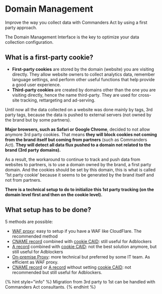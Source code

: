 # Domain Management

Improve the way you collect data with Commanders Act by using a first party approach.

The Domain Management Interface is the key to optimize your data collection configuration.

## What is a first-party cookie?

* **First-party cookies** are stored by the domain (website) you are visiting directly. They allow website owners to collect analytics data, remember language settings, and perform other useful functions that help provide a good user experience.
* **Third-party cookies** are created by domains other than the one you are visiting directly, hence the name third-party. They are used for cross-site tracking, rettargeting and ad-serving.

Until now all the data collected on a website was done mainly by tags, 3rd party tags, because the data is pushed to external servers (not owned by the brand but by some partners).

**Major browsers, such as Safari or Google Chrome**, decided to not allow anymore 3rd party cookies. That means **they will block cookies not coming from the brand itself but coming from partners** (such as Commanders Act). **They will detect all data flux pushed to a domain not related to the brand (3rd party domains).**

As a result, the workaround to continue to track and push data from websites to partners, is to use a domain owned by the brand, a first party domain. And the cookies should be set by this domain, this is what is called ‘1st party cookie’ because it seems to be generated by the brand itself and not from partners.

**There is a technical setup to do to initialize this 1st party tracking (on the domain level first and then on the cookie level).**

## What setup has to be done?

5 methods are possible:

* [WAF proxy](waf-proxy-cloudflare.md): easy to setup if you have a WAF like CloudFlare. The recommended method
* [CNAME record](cname-record.md) combined with [cookie CAID](cookie-caid.md):  still useful for Adblockers
* [A record](a-record.md)  combined with [cookie CAID](cookie-caid.md): not the best solution anymore, but still useful for Adblockers
* [On-premise Proxy](on-premise-proxy.md): more technical but preferred by some IT team. As efficient as WAF proxy.
* [CNAME record](cname-record.md) or [A record](a-record.md) without setting [cookie CAID](cookie-caid.md):  not recommended but still useful for Adblockers.

{% hint style="info" %}
Migration from 3rd party to 1st can be handled with Commanders Act consultants.
{% endhint %}
